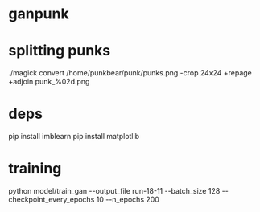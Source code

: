 # ganpunk

# splitting punks

./magick convert /home/punkbear/punk/punks.png -crop 24x24  +repage  +adjoin  punk_%02d.png

# deps

pip install imblearn
pip install matplotlib

# training

python model/train_gan --output_file run-18-11 --batch_size 128 --checkpoint_every_epochs 10 --n_epochs 200


